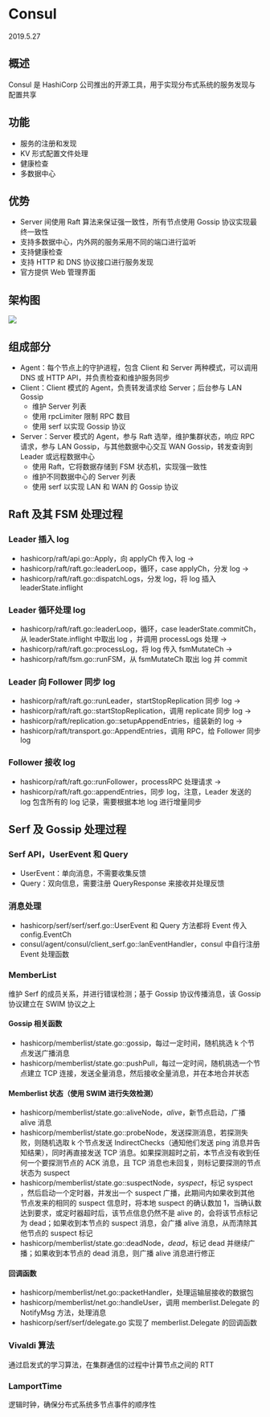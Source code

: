 # Consul
2019.5.27
## 概述
Consul 是 HashiCorp 公司推出的开源工具，用于实现分布式系统的服务发现与配置共享

## 功能
- 服务的注册和发现
- KV 形式配置文件处理
- 健康检查
- 多数据中心

## 优势
- Server 间使用 Raft 算法来保证强一致性，所有节点使用 Gossip 协议实现最终一致性
- 支持多数据中心，内外网的服务采用不同的端口进行监听
- 支持健康检查
- 支持 HTTP 和 DNS 协议接口进行服务发现
- 官方提供 Web 管理界面

## 架构图
![](https://zia-wiki.oss-cn-hangzhou.aliyuncs.com/19-5-29/48220601.jpg)

## 组成部分
- Agent：每个节点上的守护进程，包含 Client 和 Server 两种模式，可以调用 DNS 或 HTTP API，并负责检查和维护服务同步
- Client：Client 模式的 Agent，负责转发请求给 Server；后台参与 LAN Gossip
  - 维护 Server 列表
  - 使用 rpcLimiter 限制 RPC 数目
  - 使用 serf 以实现 Gossip 协议
- Server：Server 模式的 Agent，参与 Raft 选举，维护集群状态，响应 RPC 请求，参与 LAN Gossip，与其他数据中心交互 WAN Gossip，转发查询到 Leader 或远程数据中心
  - 使用 Raft，它将数据存储到 FSM 状态机，实现强一致性
  - 维护不同数据中心的 Server 列表
  - 使用 serf 以实现 LAN 和 WAN 的 Gossip 协议

## Raft 及其 FSM 处理过程
### Leader 插入 log
- hashicorp/raft/api.go::Apply，向 applyCh 传入 log ->
- hashicorp/raft/raft.go::leaderLoop，循环，case applyCh，分发 log ->
- hashicorp/raft/raft.go::dispatchLogs，分发 log，将 log 插入 leaderState.inflight

### Leader 循环处理 log
- hashicorp/raft/raft.go::leaderLoop，循环，case leaderState.commitCh，从 leaderState.inflight 中取出 log ，并调用 processLogs 处理 ->
- hashicorp/raft/raft.go::processLog，将 log 传入 fsmMutateCh ->
- hashicorp/raft/fsm.go::runFSM，从 fsmMutateCh 取出 log 并 commit

### Leader 向 Follower 同步 log
- hashicorp/raft/raft.go::runLeader，startStopReplication 同步 log ->
- hashicorp/raft/raft.go::startStopReplication，调用 replicate 同步 log ->
- hashicorp/raft/replication.go::setupAppendEntries，组装新的 log ->
- hashicorp/raft/transport.go::AppendEntries，调用 RPC，给 Follower 同步 log

### Follower 接收 log
- hashicorp/raft/raft.go::runFollower，processRPC 处理请求 ->
- hashicorp/raft/raft.go::appendEntries，同步 log，注意，Leader 发送的 log 包含所有的 log 记录，需要根据本地 log 进行增量同步

## Serf 及 Gossip 处理过程
### Serf API，UserEvent 和 Query
- UserEvent：单向消息，不需要收集反馈
- Query：双向信息，需要注册 QueryResponse 来接收并处理反馈

### 消息处理
- hashicorp/serf/serf/serf.go::UserEvent 和 Query 方法都将 Event 传入 config.EventCh
- consul/agent/consul/client_serf.go::lanEventHandler，consul 中自行注册 Event 处理函数

### MemberList
维护 Serf 的成员关系，并进行错误检测；基于 Gossip 协议传播消息，该 Gossip 协议建立在 SWIM 协议之上

#### Gossip 相关函数
- hashicorp/memberlist/state.go::gossip，每过一定时间，随机挑选 k 个节点发送广播消息
- hashicorp/memberlist/state.go::pushPull，每过一定时间，随机挑选一个节点建立 TCP 连接，发送全量消息，然后接收全量消息，并在本地合并状态

#### Memberlist 状态（使用 SWIM 进行失效检测）
- hashicorp/memberlist/state.go::aliveNode，*alive*，新节点启动，广播 alive 消息
- hashicorp/memberlist/state.go::probeNode，发送探测消息，若探测失败，则随机选取 k 个节点发送 IndirectChecks（通知他们发送 ping 消息并告知结果），同时再直接发送 TCP 消息。如果探测超时之前，本节点没有收到任何一个要探测节点的 ACK 消息，且 TCP 消息也未回复，则标记要探测的节点状态为 suspect
- hashicorp/memberlist/state.go::suspectNode，*syspect*，标记 syspect ，然后启动一个定时器，并发出一个 suspect 广播，此期间内如果收到其他节点发来的相同的 suspect 信息时，将本地 suspect 的确认数加 1，当确认数达到要求，或定时器超时后，该节点信息仍然不是 alive 的，会将该节点标记为 dead；如果收到本节点的 suspect 消息，会广播 alive 消息，从而清除其他节点的 suspect 标记
- hashicorp/memberlist/state.go::deadNode，*dead*，标记 dead 并继续广播；如果收到本节点的 dead 消息，则广播 alive 消息进行修正

#### 回调函数
- hashicorp/memberlist/net.go::packetHandler，处理运输层接收的数据包
- hashicorp/memberlist/net.go::handleUser，调用 memberlist.Delegate 的 NotifyMsg 方法，处理消息
- hashicorp/serf/serf/delegate.go 实现了 memberlist.Delegate 的回调函数

### Vivaldi 算法
通过启发式的学习算法，在集群通信的过程中计算节点之间的 RTT

### LamportTime
逻辑时钟，确保分布式系统多节点事件的顺序性
